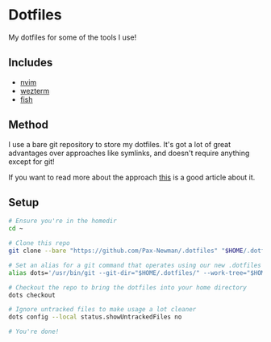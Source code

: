 
# Dotfiles

My dotfiles for some of the tools I use!

## Includes

 - [nvim](https://github.com/neovim/neovim)
 - [wezterm](https://github.com/wez/wezterm)
 - [fish](https://github.com/fish-shell/fish-shell)

## Method

I use a bare git repository to store my dotfiles. It's got a lot of great advantages over approaches
like symlinks, and doesn't require anything except for git!

If you want to read more about the approach [this](https://www.atlassian.com/git/tutorials/dotfiles) is
a good article about it.

## Setup

```sh
# Ensure you're in the homedir
cd ~

# Clone this repo
git clone --bare "https://github.com/Pax-Newman/.dotfiles" "$HOME/.dotfiles"

# Set an alias for a git command that operates using our new .dotfiles directory
alias dots='/usr/bin/git --git-dir="$HOME/.dotfiles/" --work-tree="$HOME"'

# Checkout the repo to bring the dotfiles into your home directory
dots checkout

# Ignore untracked files to make usage a lot cleaner
dots config --local status.showUntrackedFiles no

# You're done!
```

